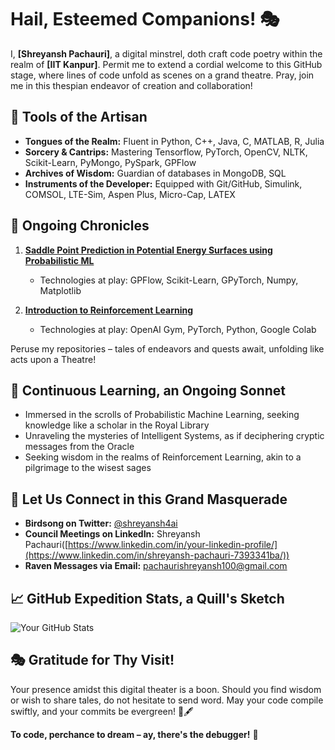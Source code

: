<!--# Tried to give a Shakespearean touch to my Profile-->

# Hail, Esteemed Companions! 🎭

I, **[Shreyansh Pachauri]**, a digital minstrel, doth craft code poetry within the realm of **[IIT Kanpur]**. Permit me to extend a cordial welcome to this GitHub stage, where lines of code unfold as scenes on a grand theatre. Pray, join me in this thespian endeavor of creation and collaboration!

## 🎨 Tools of the Artisan

- **Tongues of the Realm:** Fluent in Python, C++, Java, C, MATLAB, R, Julia
- **Sorcery & Cantrips:** Mastering Tensorflow, PyTorch, OpenCV, NLTK, Scikit-Learn, PyMongo, PySpark, GPFlow
- **Archives of Wisdom:** Guardian of databases in MongoDB, SQL
- **Instruments of the Developer:** Equipped with Git/GitHub, Simulink, COMSOL, LTE-Sim, Aspen Plus, Micro-Cap, LATEX

## 📜 Ongoing Chronicles

1. **[Saddle Point Prediction in Potential Energy Surfaces using Probabilistic ML](link-to-project)** <!--A saga of algorithms and data structures, as if penned by the quill of destiny.-->
   - Technologies at play: GPFlow, Scikit-Learn, GPyTorch, Numpy, Matplotlib
   <!--- Notable Achievements: [Any exceptional feats or milestones]
   - Episodic Narratives: [Detailed stories or challenges encountered]-->

2. **[Introduction to Reinforcement Learning](link-to-project)** <!--Crafting digital experiences, one line at a time, in this grand theatre of bytes.-->
   - Technologies at play: OpenAI Gym, PyTorch, Python, Google Colab
   <!--- Unveiling the Magic: [Highlight any innovative approaches or methodologies]
   - Backstage Chronicles: [Behind-the-scenes tales and anecdotes]-->

Peruse my repositories – tales of endeavors and quests await, unfolding like acts upon a Theatre!

## 📖 Continuous Learning, an Ongoing Sonnet

- Immersed in the scrolls of Probabilistic Machine Learning, seeking knowledge like a scholar in the Royal Library
- Unraveling the mysteries of Intelligent Systems, as if deciphering cryptic messages from the Oracle
- Seeking wisdom in the realms of Reinforcement Learning, akin to a pilgrimage to the wisest sages

## 🚀 Let Us Connect in this Grand Masquerade

- **Birdsong on Twitter:** [@shreyansh4ai](https://twitter.com/shreyansh4ai)
- **Council Meetings on LinkedIn:** Shreyansh Pachauri([https://www.linkedin.com/in/your-linkedin-profile/](https://www.linkedin.com/in/shreyansh-pachauri-7393341ba/))
  <!--- **Portfolio Chronicles:** [Your Portfolio Website](https://www.yourportfolio.com)-->
- **Raven Messages via Email:** pachaurishreyansh100@gmail.com

## 📈 GitHub Expedition Stats, a Quill's Sketch

![Your GitHub Stats](https://github-readme-stats.vercel.app/api?username=shreyanshML100&show_icons=true&count_private=true&hide=contribs,prs)

## 🎭 Gratitude for Thy Visit!

Your presence amidst this digital theater is a boon. Should you find wisdom or wish to share tales, do not hesitate to send word. May your code compile swiftly, and your commits be evergreen! 🌟🖋️

**To code, perchance to dream – ay, there's the debugger!** 🚀
